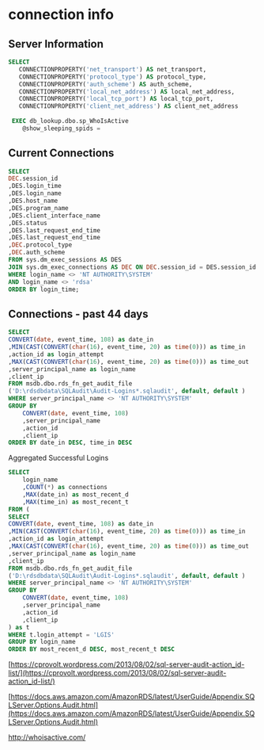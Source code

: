 # connection info
## Server Information
```SQL
SELECT  
   CONNECTIONPROPERTY('net_transport') AS net_transport,
   CONNECTIONPROPERTY('protocol_type') AS protocol_type,
   CONNECTIONPROPERTY('auth_scheme') AS auth_scheme,
   CONNECTIONPROPERTY('local_net_address') AS local_net_address,
   CONNECTIONPROPERTY('local_tcp_port') AS local_tcp_port,
   CONNECTIONPROPERTY('client_net_address') AS client_net_address 
    
 EXEC db_lookup.dbo.sp_WhoIsActive
 	@show_sleeping_spids = 
```

## Current Connections
```SQL
SELECT
DEC.session_id
,DES.login_time
,DES.login_name
,DES.host_name
,DES.program_name
,DES.client_interface_name
,DES.status
,DES.last_request_end_time
,DES.last_request_end_time
,DEC.protocol_type
,DEC.auth_scheme
FROM sys.dm_exec_sessions AS DES
JOIN sys.dm_exec_connections AS DEC ON DEC.session_id = DES.session_id
WHERE login_name <> 'NT AUTHORITY\SYSTEM'
AND login_name <> 'rdsa'
ORDER BY login_time;
```


## Connections - past 44 days
```SQL
SELECT
CONVERT(date, event_time, 108) as date_in
,MIN(CAST(CONVERT(char(16), event_time, 20) as time(0))) as time_in
,action_id as login_attempt
,MAX(CAST(CONVERT(char(16), event_time, 20) as time(0))) as time_out
,server_principal_name as login_name
,client_ip
FROM msdb.dbo.rds_fn_get_audit_file
('D:\rdsdbdata\SQLAudit\Audit-Logins*.sqlaudit', default, default )
WHERE server_principal_name <> 'NT AUTHORITY\SYSTEM'
GROUP BY 
	CONVERT(date, event_time, 108)
	,server_principal_name
	,action_id
	,client_ip
ORDER BY date_in DESC, time_in DESC
```

Aggregated Successful Logins
```SQL
SELECT
	login_name
	,COUNT(*) as connections
	,MAX(date_in) as most_recent_d
	,MAX(time_in) as most_recent_t
FROM (
SELECT
CONVERT(date, event_time, 108) as date_in
,MIN(CAST(CONVERT(char(16), event_time, 20) as time(0))) as time_in
,action_id as login_attempt
,MAX(CAST(CONVERT(char(16), event_time, 20) as time(0))) as time_out
,server_principal_name as login_name
,client_ip
FROM msdb.dbo.rds_fn_get_audit_file
('D:\rdsdbdata\SQLAudit\Audit-Logins*.sqlaudit', default, default )
WHERE server_principal_name <> 'NT AUTHORITY\SYSTEM'
GROUP BY 
	CONVERT(date, event_time, 108)
	,server_principal_name
	,action_id
	,client_ip
) as t
WHERE t.login_attempt = 'LGIS'
GROUP BY login_name
ORDER BY most_recent_d DESC, most_recent_t DESC
```

[https://cprovolt.wordpress.com/2013/08/02/sql-server-audit-action_id-list/](https://cprovolt.wordpress.com/2013/08/02/sql-server-audit-action_id-list/)

[https://docs.aws.amazon.com/AmazonRDS/latest/UserGuide/Appendix.SQLServer.Options.Audit.html](https://docs.aws.amazon.com/AmazonRDS/latest/UserGuide/Appendix.SQLServer.Options.Audit.html)


http://whoisactive.com/






